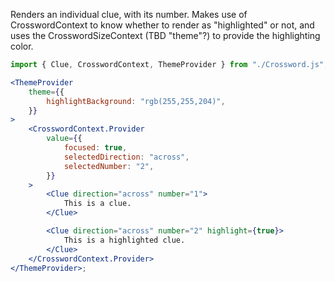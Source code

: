 Renders an individual clue, with its number. Makes use of CrosswordContext to know whether to render as "highlighted" or not, and uses the CrosswordSizeContext (TBD "theme"?) to provide the highlighting color.

```jsx
import { Clue, CrosswordContext, ThemeProvider } from "./Crossword.js";

<ThemeProvider
	theme={{
		highlightBackground: "rgb(255,255,204)",
	}}
>
	<CrosswordContext.Provider
		value={{
			focused: true,
			selectedDirection: "across",
			selectedNumber: "2",
		}}
	>
		<Clue direction="across" number="1">
			This is a clue.
		</Clue>

		<Clue direction="across" number="2" highlight={true}>
			This is a highlighted clue.
		</Clue>
	</CrosswordContext.Provider>
</ThemeProvider>;
```
